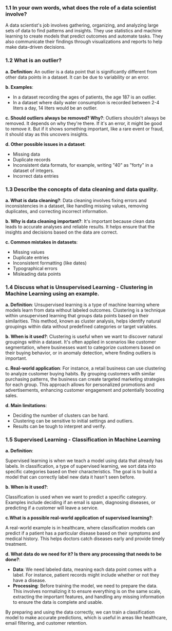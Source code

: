 ### 1.1 In your own words, what does the role of a data scientist involve?
A data scientist's job involves gathering, organizing, and analyzing large sets of data to find patterns and insights. They use statistics and machine learning to create models that predict outcomes and automate tasks. They also communicate their findings through visualizations and reports to help make data-driven decisions.

### 1.2 What is an outlier? 
**a. Definition**: An outlier is a data point that is significantly different from other data points in a dataset. It can be due to variability or an error.

**b. Examples**: 
   - In a dataset recording the ages of patients, the age 187 is an outlier.
   - In a dataset where daily water consumption is recorded between 2-4 liters a day, 14 liters would be an outlier.

**c. Should outliers always be removed? Why?**: 
Outliers shouldn't always be removed. It depends on why they're there. If it's an error, it might be good to remove it. But if it shows something important, like a rare event or fraud, it should stay as this uncovers insights.

**d. Other possible issues in a dataset**: 
   - Missing data
   - Duplicate records
   - Inconsistent data formats, for example, writing "40" as "forty" in a dataset of integers.
   - Incorrect data entries

### 1.3 Describe the concepts of data cleaning and data quality.
**a. What is data cleaning?**: Data cleaning involves fixing errors and inconsistencies in a dataset, like handling missing values, removing duplicates, and correcting incorrect information.

**b. Why is data cleaning important?**: 
It's important because clean data leads to accurate analyses and reliable results. It helps ensure that the insights and decisions based on the data are correct.

**c. Common mistakes in datasets**: 
   - Missing values
   - Duplicate entries
   - Inconsistent formatting (like dates)
   - Typographical errors
   - Misleading data points

### 1.4 Discuss what is Unsupervised Learning - Clustering in Machine Learning using an example.

**a. Definition**: 
Unsupervised learning is a type of machine learning where models learn from data without labeled outcomes. Clustering is a technique within unsupervised learning that groups data points based on their similarities. This method, known as cluster analysis, helps identify natural groupings within data without predefined categories or target variables.

**b. When is it used?**: 
Clustering is useful when we want to discover natural groupings within a dataset. It's often applied in scenarios like customer segmentation, where businesses want to categorize customers based on their buying behavior, or in anomaly detection, where finding outliers is important.

**c. Real-world application**:
For instance, a retail business can use clustering to analyze customer buying habits. By grouping customers with similar purchasing patterns, the business can create targeted marketing strategies for each group. This approach allows for personalized promotions and advertisements, enhancing customer engagement and potentially boosting sales.

**d. Main limitations**: 
   - Deciding the number of clusters can be hard.
   - Clustering can be sensitive to initial settings and outliers.
   - Results can be tough to interpret and verify.

### 1.5 Supervised Learning - Classification in Machine Learning

**a. Definition**:

Supervised learning is when we teach a model using data that already has labels. In classification, a type of supervised learning, we sort data into specific categories based on their characteristics. The goal is to build a model that can correctly label new data it hasn't seen before.

**b. When is it used?**:

Classification is used when we want to predict a specific category. Examples include deciding if an email is spam, diagnosing diseases, or predicting if a customer will leave a service.

**c.What is a possible real-world application of supervised learning?**:

A real-world example is in healthcare, where classification models can predict if a patient has a particular disease based on their symptoms and medical history. This helps doctors catch diseases early and provide timely treatment.

**d. What data do we need for it? Is there any processing that needs to be done?**:

- **Data**: We need labeled data, meaning each data point comes with a label. For instance, patient records might include whether or not they have a disease.
- **Processing**: Before training the model, we need to prepare the data. This involves normalizing it to ensure everything is on the same scale, extracting the important features, and handling any missing information to ensure the data is complete and usable.

By preparing and using the data correctly, we can train a classification model to make accurate predictions, which is useful in areas like healthcare, email filtering, and customer retention.
